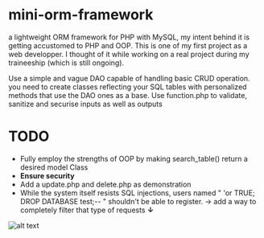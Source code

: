 # mini-orm-framework
a lightweight ORM framework for PHP with MySQL, my intent behind it is getting accustomed to PHP and OOP.
This is one of my first project as a web developper. 
I thought of it while working on a real project during my traineeship (which is still ongoing). 

Use a simple and vague DAO capable of handling basic CRUD operation.
you need to create classes reflecting your SQL tables with personalized methods that use the DAO ones as a base.
Use function.php to validate, sanitize and securise inputs as well as outputs

# TODO
<ul>
  <li>
    Fully employ the strengths of OOP by making search_table() return a desired model Class
  </li> 
  <li>
    <strong>Ensure security</strong> 
  </li> 
  <li>
    Add a update.php and delete.php as demonstration
  </li> 
  <li>
    While the system itself resists SQL injections, users named  " 'or TRUE; DROP DATABASE test;-- " shouldn't be able to register. -> add a way to completely filter that type of 
    requests <strong>↓</strong>
  </li> 
</ul>

![alt text](https://files.catbox.moe/9ssz86.png)
